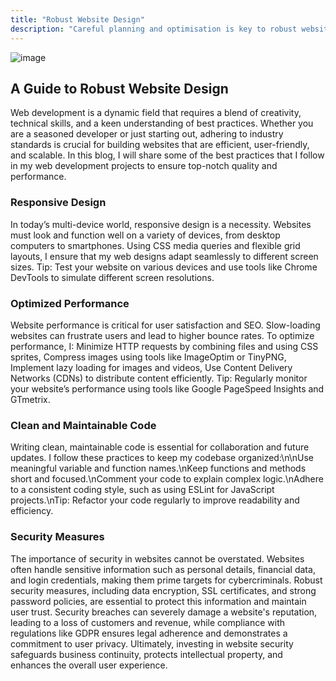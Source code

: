```yaml
---
title: "Robust Website Design"
description: "Careful planning and optimisation is key to robust website design."
---
```


![image](/blog-images/programming.jpg)

## A Guide to Robust Website Design

Web development is a dynamic field that requires a blend of creativity, technical skills, and a keen understanding of best practices. Whether you are a seasoned developer or just starting out, adhering to industry standards is crucial for building websites that are efficient, user-friendly, and scalable. In this blog, I will share some of the best practices that I follow in my web development projects to ensure top-notch quality and performance.

### Responsive Design

In today’s multi-device world, responsive design is a necessity. Websites must look and function well on a variety of devices, from desktop computers to smartphones. Using CSS media queries and flexible grid layouts, I ensure that my web designs adapt seamlessly to different screen sizes. Tip: Test your website on various devices and use tools like Chrome DevTools to simulate different screen resolutions.

### Optimized Performance

Website performance is critical for user satisfaction and SEO. Slow-loading websites can frustrate users and lead to higher bounce rates. To optimize performance, I: Minimize HTTP requests by combining files and using CSS sprites, Compress images using tools like ImageOptim or TinyPNG, Implement lazy loading for images and videos, Use Content Delivery Networks (CDNs) to distribute content efficiently. Tip: Regularly monitor your website’s performance using tools like Google PageSpeed Insights and GTmetrix.

### Clean and Maintainable Code

Writing clean, maintainable code is essential for collaboration and future updates. I follow these practices to keep my codebase organized:\n\nUse meaningful variable and function names.\nKeep functions and methods short and focused.\nComment your code to explain complex logic.\nAdhere to a consistent coding style, such as using ESLint for JavaScript projects.\nTip: Refactor your code regularly to improve readability and efficiency.

### Security Measures

The importance of security in websites cannot be overstated. Websites often handle sensitive information such as personal details, financial data, and login credentials, making them prime targets for cybercriminals. Robust security measures, including data encryption, SSL certificates, and strong password policies, are essential to protect this information and maintain user trust. Security breaches can severely damage a website's reputation, leading to a loss of customers and revenue, while compliance with regulations like GDPR ensures legal adherence and demonstrates a commitment to user privacy. Ultimately, investing in website security safeguards business continuity, protects intellectual property, and enhances the overall user experience.
